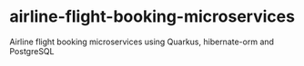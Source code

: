 # airline-flight-booking-microservices
Airline flight booking microservices using Quarkus, hibernate-orm and PostgreSQL
